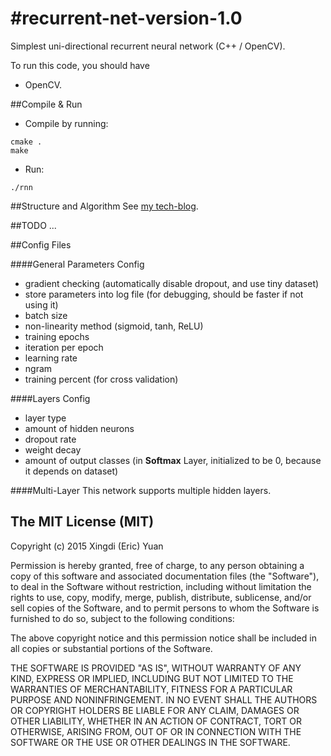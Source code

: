 #recurrent-net-version-1.0
=====================

Simplest uni-directional recurrent neural network (C++ / OpenCV).

To run this code, you should have 
* OpenCV.

##Compile & Run
* Compile by running:
```
cmake .
make
```
* Run: 
```
./rnn
```
##Structure and Algorithm
See [my tech-blog](http://eric-yuan.me/rnn1/).

##TODO
...

##Config Files

####General Parameters Config
* gradient checking (automatically disable dropout, and use tiny dataset)
* store parameters into log file (for debugging, should be faster if not using it)
* batch size
* non-linearity method (sigmoid, tanh, ReLU)
* training epochs
* iteration per epoch
* learning rate
* ngram
* training percent (for cross validation)

####Layers Config
* layer type
* amount of hidden neurons
* dropout rate
* weight decay
* amount of output classes (in **Softmax** Layer, initialized to be 0, because it depends on dataset)

####Multi-Layer
This network supports multiple hidden layers.

The MIT License (MIT)
------------------

Copyright (c) 2015 Xingdi (Eric) Yuan

Permission is hereby granted, free of charge, to any person obtaining a copy
of this software and associated documentation files (the "Software"), to deal
in the Software without restriction, including without limitation the rights
to use, copy, modify, merge, publish, distribute, sublicense, and/or sell
copies of the Software, and to permit persons to whom the Software is
furnished to do so, subject to the following conditions:

The above copyright notice and this permission notice shall be included in
all copies or substantial portions of the Software.

THE SOFTWARE IS PROVIDED "AS IS", WITHOUT WARRANTY OF ANY KIND, EXPRESS OR
IMPLIED, INCLUDING BUT NOT LIMITED TO THE WARRANTIES OF MERCHANTABILITY,
FITNESS FOR A PARTICULAR PURPOSE AND NONINFRINGEMENT. IN NO EVENT SHALL THE
AUTHORS OR COPYRIGHT HOLDERS BE LIABLE FOR ANY CLAIM, DAMAGES OR OTHER
LIABILITY, WHETHER IN AN ACTION OF CONTRACT, TORT OR OTHERWISE, ARISING FROM,
OUT OF OR IN CONNECTION WITH THE SOFTWARE OR THE USE OR OTHER DEALINGS IN
THE SOFTWARE.